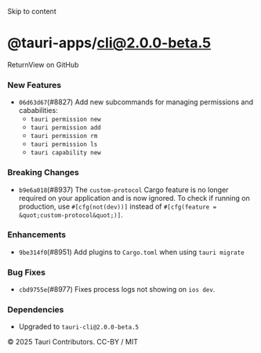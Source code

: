 Skip to content
# @tauri-apps/cli@2.0.0-beta.5
ReturnView on GitHub
### New Features
  * `06d63d67`(#8827) Add new subcommands for managing permissions and cababilities:
    * `tauri permission new`
    * `tauri permission add`
    * `tauri permission rm`
    * `tauri permission ls`
    * `tauri capability new`


### Breaking Changes
  * `b9e6a018`(#8937) The `custom-protocol` Cargo feature is no longer required on your application and is now ignored. To check if running on production, use `#[cfg(not(dev))]` instead of `#[cfg(feature = &quot;custom-protocol&quot;)]`.


### Enhancements
  * `9be314f0`(#8951) Add plugins to `Cargo.toml` when using `tauri migrate`


### Bug Fixes
  * `cbd9755e`(#8977) Fixes process logs not showing on `ios dev`.


### Dependencies
  * Upgraded to `tauri-cli@2.0.0-beta.5`


© 2025 Tauri Contributors. CC-BY / MIT
